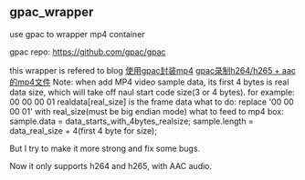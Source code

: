 ## gpac_wrapper
use gpac to wrapper mp4 container

gpac repo: https://github.com/gpac/gpac

this wrapper is refered to blog [使用gpac封装mp4](https://blog.csdn.net/weixin_43549602/article/details/84571906) [gpac录制h264/h265 + aac 的mp4文件](https://blog.csdn.net/tifentan/article/details/102807217)
Note: when add MP4 video sample data, its first 4 bytes is real data size, which will take off naul start code size(3 or 4 bytes).
for example: 00 00 00 01 realdata[real_size] is the frame data
what to do: replace '00 00 00 01' with real_size(must be big endian mode)
what to feed to mp4 box: sample.data = data_starts_with_4bytes_realsize;  sample.length = data_real_size + 4(first 4 byte for size);

But I try to make it more strong and fix some bugs.

Now it only supports h264 and h265, with AAC audio.

